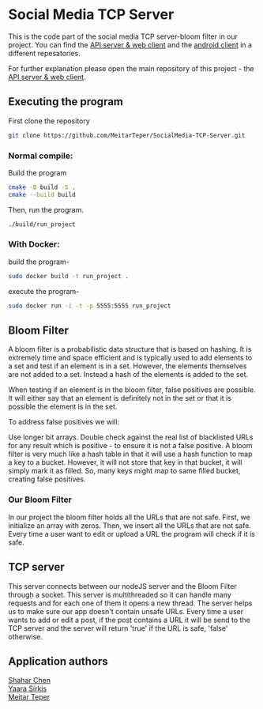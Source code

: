 # Social Media TCP Server

This is the code part of the social media TCP server-bloom filter in our project.
You can find the [API server & web client](https://github.com/MeitarTeper/SocialMedia) and the [android client](https://github.com/MeitarTeper/SocialMedia-Android) in a different repesatories.

For further explanation please open the main repository of this project - the [API server & web client](https://github.com/MeitarTeper/SocialMedia).
## Executing the program

First clone the repository
```bash
git clone https://github.com/MeitarTeper/SocialMedia-TCP-Server.git
```
### Normal compile:
Build the program
```bash
cmake -B build -S .
cmake --build build 
```

Then, run the program.
```bash
./build/run_project
```

### With Docker:
build the program-
```bash
sudo docker build -t run_project .
```
execute the program-
```bash
sudo docker run -i -t -p 5555:5555 run_project
```

## Bloom Filter
A bloom filter is a probabilistic data structure that is based on hashing. It is extremely time and space efficient and is typically used to add elements to a set and test if an element is in a set. However, the elements themselves are not added to a set. Instead a hash of the elements is added to the set.

When testing if an element is in the bloom filter, false positives are possible. It will either say that an element is definitely not in the set or that it is possible the element is in the set.

To address false positives we will:

Use longer bit arrays.
Double check against the real list of blacklisted URLs for any result which is positive - to ensure it is not a false positive.
A bloom filter is very much like a hash table in that it will use a hash function to map a key to a bucket. However, it will not store that key in that bucket, it will simply mark it as filled. So, many keys might map to same filled bucket, creating false positives.

### Our Bloom Filter
In our project the bloom filter holds all the URLs that are not safe. First, we initialize an array with zeros. Then, we insert all the URLs that are not safe. Every time a user want to edit or upload a URL the program will check if it is safe.

## TCP server
This server connects between our nodeJS server and the Bloom Filter through a socket. This server is multithreaded so it can handle many requests and for each one of them it opens a new thread. The server helps us to make sure our app doesn't contain unsafe URLs. Every time a user wants to add or edit a post, if the post contains a URL it will be send to the TCP server and the server will return 'true' if the URL is safe, 'false' otherwise.

## Application authors 
[Shahar Chen](https://github.com/Shahar2612)  
[Yaara Sirkis](https://github.com/YaaraSirkis)  
[Meitar Teper](https://github.com/MeitarTeper) 
